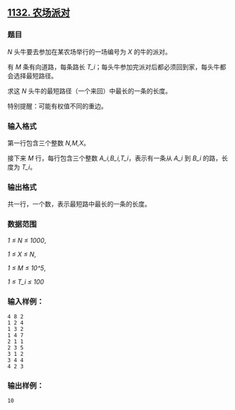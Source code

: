 ## [1132. 农场派对](https://www.acwing.com/problem/content/1134/)

### 题目

*N* 头牛要去参加在某农场举行的一场编号为 *X* 的牛的派对。

有 *M* 条有向道路，每条路长 *T_i*；每头牛参加完派对后都必须回到家，每头牛都会选择最短路径。

求这 *N* 头牛的最短路径（一个来回）中最长的一条的长度。

特别提醒：可能有权值不同的重边。

### 输入格式

第一行包含三个整数 *N,M,X*。

接下来 *M* 行，每行包含三个整数 *A_i,B_i,T_i*，表示有一条从 *A_i* 到 *B_i* 的路，长度为 *T_i*。

### 输出格式

共一行，一个数，表示最短路中最长的一条的长度。

### 数据范围

*1 ≤ N ≤ 1000*,

*1 ≤ X ≤ N*,

*1 ≤ M ≤ 10^5*,

*1 ≤ T_i ≤ 100*

### 输入样例：

```
4 8 2
1 2 4
1 3 2
1 4 7
2 1 1
2 3 5
3 1 2
3 4 4
4 2 3
```

### 输出样例：

```
10
```
